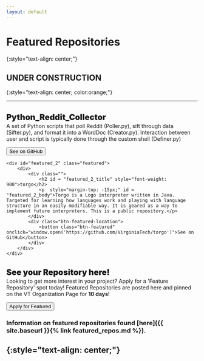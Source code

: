 ```yaml
---
layout: default
---
```


# **Featured Repositories**
{:style="text-align: center;"}

## **UNDER CONSTRUCTION**
{:style="text-align: center; color:orange;"}

---
<div class="flex-grid-featured">
<!-- Max allowed description body is 270 characters -->
	<div id="featured_1" class="featured">
		<div>
			<div>
				<h2 id = "featured_1_title" style="font-weight: 900">Python_Reddit_Collector</h2>
				<p style="margin-top: -15px;" id = "featured_1_body">A set of Python scripts that poll Reddit (Poller.py), sift through data (Sifter.py), and format it into a WordDoc (Creator.py). Interaction between user and script is typically done through the custom shell (Definer.py)</p>
			</div>
			<div class="btn-featured-location">
				<button class="btn-featured" onclick="window.open('https://github.com/VirginiaTech/Python_Reddit_Collector')">See on GitHub</button>
			</div>
		</div>
	</div>

	<div id="featured_2" class="featured">
		<div>
			<div class="">
				<h2 id = "featured_2_title" style="font-weight: 900">torgo</h2>
				<p  style="margin-top: -15px;" id = "featured_2_body">Torgo is a Logo interpreter written in Java. Targeted for learning how languages work and playing with language structure in an easily modifiable way. It is geared as a way to implement future interpreters. This is a public repository.</p> 
			</div>
			<div class="btn-featured-location">
				<button class="btn-featured" onclick="window.open('https://github.com/VirginiaTech/torgo')">See on GitHub</button>
			</div>
		</div>
	</div>

</div>

<div class="flex-grid-featured">
	<div id="featured_3" class="featured">
		<div>
			<div>
				<h2 id = "featured_3_title" style="font-weight: 900">See your Repository here!</h2>
				<p style="margin-top: -15px;" id = "featured_3_body">Looking to get more interest in your project? Apply for a 'Feature Repository' spot today! Featured Repositories are posted here and pinned on the VT Organization Page for <strong>10 days</strong>!</p>
			</div>
			<div class="btn-featured-location">
				<button class="btn-featured" onclick="location.href = '{{ site.baseurl }}{% link featured_repos.md %}'">Apply for Featured</button>
			</div>
		</div>
	</div>

<!--
	<div id="featured_4" class="featured">
		<div>
			<div>
				<h2 id = "featured_4_title" style="font-weight: 900">TITLE</h2>
				<p style="margin-top: -15px;" id = "featured_4_body">DESCRIPTION</p>
			</div>
			<div class="btn-featured-location">
				<button class="btn-featured" onclick="window.open('https://github.com/VirginiaTech/<URL>')">See on GitHub</button>
			</div>
		</div>
	</div>
-->
<!--
	<div id="featured_5" class="featured">
		<div>
			<div>
				<h2 id = "featured_5_title" style="font-weight: 900">TITLE</h2>
				<p style="margin-top: -15px;" id = "featured_5_body">DESCRIPTION</p>
			</div>
			<div class="btn-featured-location">
				<button class="btn-featured" onclick="window.open('https://github.com/VirginiaTech/<URL>')">See on GitHub</button>
			</div>
		</div>
	</div>
-->
</div>

### Information on featured repositories found [here]({{ site.baseurl }}{% link featured_repos.md %}).
{:style="text-align: center;"}
---

